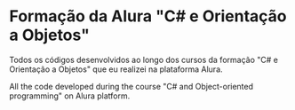 # Formação da Alura "C# e Orientação a Objetos"

Todos os códigos desenvolvidos ao longo dos cursos da formação "C# e Orientação a Objetos" que eu realizei na plataforma Alura.

All the code developed during the course "C# and Object-oriented programming" on Alura platform.
